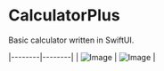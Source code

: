 # CalculatorPlus

 Basic calculator written in SwiftUI.
 

|--------|--------|
| ![Image](https://github.com/user-attachments/assets/a84cca4d-e276-4ebb-ad09-f4f6c497f7bb) | ![Image](https://github.com/user-attachments/assets/a27bdbdb-0603-4cf9-bb57-74f9751335f3) |
